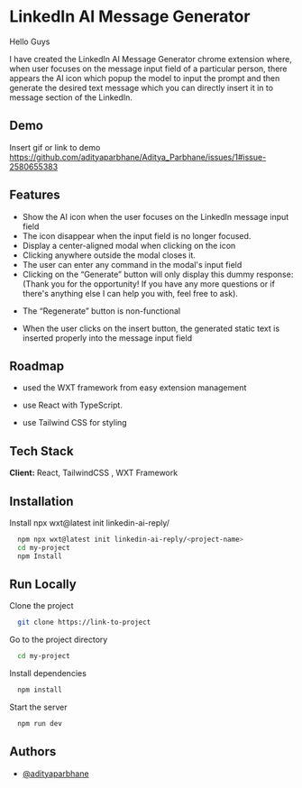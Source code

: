 
# LinkedIn AI Message Generator

Hello  Guys

I have created the LinkedIn AI Message Generator chrome extension where, when user focuses on the message input field of a particular person, there appears the AI icon which popup the model to input the prompt and then generate the desired text message which you can directly insert it in to message section of the LinkedIn.


## Demo

Insert gif or link to demo
https://github.com/adityaparbhane/Aditya_Parbhane/issues/1#issue-2580655383

## Features

- Show the AI icon when the user focuses on the LinkedIn message input field
- The icon disappear when the input field is no longer focused.
- Display a center-aligned modal when clicking on the icon
- Clicking anywhere outside the modal closes it.
- The user can enter any command in the modal's input field
- Clicking on the “Generate” button will only display this dummy response: (Thank you for the opportunity! If you have any more questions or if there's anything else I can help you with, feel free to ask).
* The “Regenerate” button is non-functional 
- When the user clicks on the insert button, the generated static text is inserted properly into the message input field 


## Roadmap

- used the WXT framework  from easy extension management

- use React with TypeScript.
- use Tailwind CSS for styling


## Tech Stack

**Client:** React, TailwindCSS , WXT Framework 




## Installation

Install npx wxt@latest init linkedin-ai-reply/<project-name>

```bash
  npm npx wxt@latest init linkedin-ai-reply/<project-name>
  cd my-project
  npm Install 
```
    
## Run Locally

Clone the project

```bash
  git clone https://link-to-project
```

Go to the project directory

```bash
  cd my-project
```

Install dependencies

```bash
  npm install
```

Start the server

```bash
  npm run dev
```




## Authors

- [@adityaparbhane](https://github.com/adityaparbhane)

